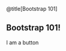 <script>
  $("link[href='/assets/libs/reveal.js/3.7.0/css/reveal.css']").remove();
</script>

@title[Bootstrap 101]

## Bootstrap 101!

<div class="btn btn-primary">I am a button</div>
